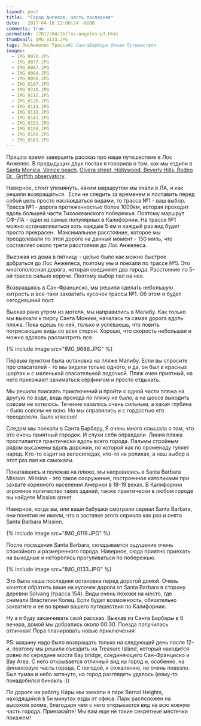 ```yaml
---
layout: post
title:  "Город Ангелов, часть последняя"
date:   2017-04-16 12:00:24 -0800
comments: true
permalink: /2017/04/16/los-angeles-p3.html
thumbnail: IMG_0133.JPG
tags: ЛосАнжелес Трасса#1 СантаБарбара Океан Путешествия
images:
  - IMG_0070.JPG
  - IMG_0077.JPG
  - IMG_0087.JPG
  - IMG_0094.JPG
  - IMG_0098.JPG
  - IMG_0107.JPG
  - IMG_9740.JPG
  - IMG_0112.JPG
  - IMG_0126.JPG
  - IMG_0114.JPG
  - IMG_0118.JPG
  - IMG_0143.JPG
  - IMG_0153.JPG
  - IMG_0158.JPG
  - IMG_0160.JPG
  - IMG_0163.JPG
---
```


Пришло время завершить рассказ про наше путешествие в Лос Анжелес.
В предыдущих двух постах я говорила о том, как мы ездили в<a href="http://karmelalla.com/2017/04/12/los-angeles-p1.html" target="_blank"> Santa Monica, Venice beach</a>, <a href="http://karmelalla.com/2017/04/14/los-angeles-p2.html" target="_blank">Olvera street, Hollywood, Beverly Hills, Rodeo Dr., Griffith observatory</a>.

<!--separate-->
Наверное, стоит упомянуть, каким маршрутом мы ехали в ЛА, и как решили возвращаться. 
Если не следить за временем и поставить перед собой цель просто наслаждаться видами, то трасса №1 - ваш выбор. Трасса №1 - дорога протяженностью более 1000км, которая проходит вдоль большей части Тихоокеанского побережья. Поэтому маршрут СФ-ЛА - один из самых популярных в Калифорнии. На трассе №1 можно останавливаться хоть каждые 5 км и каждый раз вид будет просто прекрасен. 
Максимальное расстояние, которое мы преодолевали по этой дороге на данный момент - 150 миль, что составляет около трети расстояния до Лос Анжелеса. 

Выезжая из дома в пятницу - целью было как можно быстрее добраться до Лос Анжелеса, поэтому мы и поехали по трассе №5. Это многополосная дорога, которая соединяет два города. Расстояние по 5-ой трассе сильно короче. Поэтому выбор пал на нее. 

Возвращаясь в Сан-Франциско, мы решили сделать небольшую хитрость и все-таки захватить кусочек трассы №1. Об этом и будет сегодняшний пост.

Выехав рано утром из мотеля, мы направились в Малибу. Как только мы выехали к пирсу Санта Моники, началась та самая дорога вдоль пляжа. Пока едешь по ней, только и успеваешь, что ловить потрясающие виды со всех сторон. Хорошо, что скорость небольшая и можно вдоволь рассмотреть все.

{% include image src="IMG_9686.JPG" %}

Первым пунктом была остановка на пляже Малибу. Если вы спросите про спасателей - то мы видели только одного, и да, он был в красных шортах и с маленькой спасательной лодочкой. Пляж очен приятный, на него приезжают заниматься сёрфингом и просто отдыхать.

Мы решили поискать приключений и пройти с одной части пляжа на другую по воде, ведь прохода по пляжу не было, а на шоссе выходить совсем не хотелось. Течение казалось очень сильным, а какая глубина - было совсем не ясно. Но мы справились и с гордостью его преодолели. Было классно!

Следом мы поехали в Санта Барбару, Я очень много слышала о том, что это очень приятный городок. И слухи себя оправдали. Линия пляжа простилается практически вдоль всего города. Пальмы стройным рядом высажены вдоль дорожки, по которой как по променаду гуляет народ. Кто-то ездит на велосипедах, кто-то на роликах, а наш выбор в этот раз пал на самокаты.

Покатавшись и полежав на пляже, мы направились в Santa Barbara Mission. Mission - это такое сооружение, построенное католиками при захвате коренного населения Америки в 18-19 веках. В Калифорнии огромное количество таких зданий, также практически в любом городе вы найдете Mission street. 

Наверное, когда вы, или ваши бабушки смотрели сериал Santa Barbara, они понятия не имели, что в заставке этого сериала как раз и снята Santa Barbara Mission.

{% include image src="IMG_0119.JPG" %}

После посещения Santa Barbara, складывается ощущение очень спокойного и размеренного города. Наверное, сюда приятно приехать на выходные и неторопясь прогуливаться по побережью. 

{% include image src="IMG_0133.JPG" %}

Это была наша последняя остановка перед дорогой домой. Очень хочется обратить ваше на кусочек дороги от Santa Barbara в сторону деревни Solvang (трасса 154). Виды очень похожи на место, где снимали Властелин Колец. Если будет возможность, обязательно захватите и ее во время вашего путешествия по Калифорнии.

Ну а я буду заканчивать свой рассказ. Выехав из Санта Барбары в 6 вечера, домой мы добрались около 00:30. Поезда получилась отличная! Пора планировать новые приключения!

PS: машину надо было возвращать только на следующий день после 12-и, поэтому мы решили съездить на Treasure Island, который находится ровно по середине моста Bay bridge, соединяющего Сан-Франциско и Bay Area. С него открывается отличный вид на город и, особенно, на финансовую часть города. С погодой, к сожалению, не очень повезло. Был туман и небо затянуто, но город разглядеть удалось (кому-то понадобился бинокль :))

По дороге на работу Киры мы заехали в парк Bernal Heights, находящийся в 5и минутах езды от офиса.
Парк расположен на высоком холме, благодаря чем с него открывается вид на всю южную часть города.
Приезжайте! Мы вам еще не такие секретные местечки покажем!